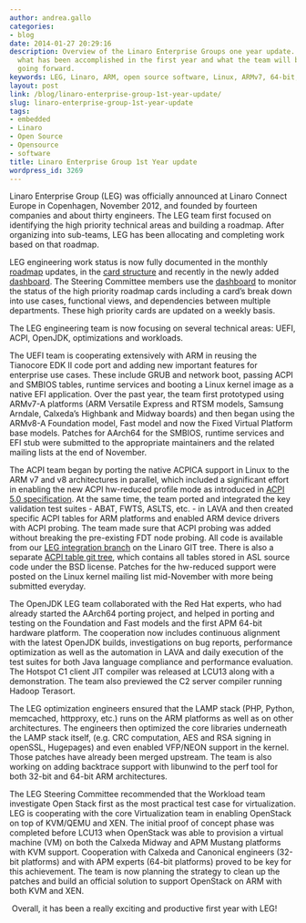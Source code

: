 ```yaml
---
author: andrea.gallo
categories:
- blog
date: 2014-01-27 20:29:16
description: Overview of the Linaro Enterprise Groups one year update. Details on
  what has been accomplished in the first year and what the team will be focused on
  going forward.
keywords: LEG, Linaro, ARM, open source software, Linux, ARMv7, 64-bit, LAVA
layout: post
link: /blog/linaro-enterprise-group-1st-year-update/
slug: linaro-enterprise-group-1st-year-update
tags:
- embedded
- Linaro
- Open Source
- Opensource
- software
title: Linaro Enterprise Group 1st Year update
wordpress_id: 3269
---
```


Linaro Enterprise Group (LEG) was officially announced at Linaro Connect Europe in Copenhagen, November 2012, and founded by fourteen companies and about thirty engineers. The LEG team first focused on identifying the high priority technical areas and building a roadmap. After organizing into sub-teams, LEG has been allocating and completing work based on that roadmap.

LEG engineering work status is now fully documented in the monthly [roadmap](https://wiki.linaro.org/LEG#LEG_Roadmap) updates, in the [card structure](https://cards.linaro.org/secure/StructureBoard.jspa?s=105) and recently in the newly added [dashboard](https://cards.linaro.org/secure/Dashboard.jspa?selectPageId=11405). The Steering Committee members use the [dashboard](https://cards.linaro.org/secure/Dashboard.jspa?selectPageId=11405) to monitor the status of the high priority roadmap cards including a card’s break down into use cases, functional views, and dependencies between multiple departments. These high priority cards are updated on a weekly basis.

The LEG engineering team is now focusing on several technical areas: UEFI, ACPI, OpenJDK, optimizations and workloads.

The UEFI team is cooperating extensively with ARM in reusing the Tianocore EDK II code port and adding new important features for enterprise use cases. These include GRUB and network boot, passing ACPI and SMBIOS tables, runtime services and booting a Linux kernel image as a native EFI application. Over the past year, the team first prototyped using ARMv7-A platforms (ARM Versatile Express and RTSM models, Samsung Arndale, Calxeda’s Highbank and Midway boards) and then began using the ARMv8-A Foundation model, Fast model and now the Fixed Virtual Platform base models. Patches for AArch64 for the SMBIOS, runtime services and EFI stub were submitted to the appropriate maintainers and the related mailing lists at the end of November.

The ACPI team began by porting the native ACPICA support in Linux to the ARM v7 and v8 architectures in parallel, which included a significant effort in enabling the new ACPI hw-reduced profile mode as introduced in [ACPI 5.0 specification](http://acpi.info/spec.htm). At the same time, the team ported and integrated the key validation test suites - ABAT, FWTS, ASLTS, etc. - in LAVA and then created specific ACPI tables for ARM platforms and enabled ARM device drivers with ACPI probing. The team made sure that ACPI probing was added without breaking the pre-existing FDT node probing. All code is available from our [LEG integration branch](http://git.linaro.org/gitweb?p=arm/acpi/acpi.git) on the Linaro GIT tree. There is also a separate [ACPI table git tree](http://git.linaro.org/gitweb?p=arm/acpi/acpi-asl.git), which contains all tables stored in ASL source code under the BSD license. Patches for the hw-reduced support were posted on the Linux kernel mailing list mid-November with more being submitted everyday.

The OpenJDK LEG team collaborated with the Red Hat experts, who had already started the AArch64 porting project, and helped in porting and testing on the Foundation and Fast models and the first APM 64-bit hardware platform. The cooperation now includes continuous alignment with the latest OpenJDK builds, investigations on bug reports, performance optimization as well as the automation in LAVA and daily execution of the test suites for both Java language compliance and performance evaluation. The Hotspot C1 client JIT compiler was released at LCU13 along with a demonstration. The team also previewed the C2 server compiler running Hadoop Terasort.

The LEG optimization engineers ensured that the LAMP stack (PHP, Python, memcached, httpproxy, etc.) runs on the ARM platforms as well as on other architectures. The engineers then optimized the core libraries underneath the LAMP stack itself, (e.g. CRC computation, AES and RSA signing in openSSL, Hugepages) and even enabled VFP/NEON support in the kernel. Those patches have already been merged upstream. The team is also working on adding backtrace support with libunwind to the perf tool for both 32-bit and 64-bit ARM architectures.

The LEG Steering Committee recommended that the Workload team investigate Open Stack first as the most practical test case for virtualization. LEG is cooperating with the core Virtualization team in enabling OpenStack on top of KVM/QEMU and XEN. The initial proof of concept phase was completed before LCU13 when OpenStack was able to provision a virtual machine (VM) on both the Calxeda Midway and APM Mustang platforms with KVM support. Cooperation with Calxeda and Canonical engineers (32-bit platforms) and with APM experts (64-bit platforms) proved to be key for this achievement. The team is now planning the strategy to clean up the patches and build an official solution to support OpenStack on ARM with both KVM and XEN.

 Overall, it has been a really exciting and productive first year with LEG!